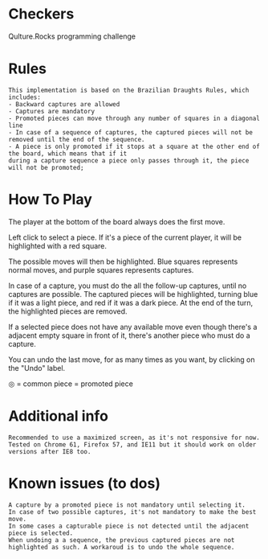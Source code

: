 # Checkers
Qulture.Rocks programming challenge

# Rules
	This implementation is based on the Brazilian Draughts Rules, which includes:
	- Backward captures are allowed
	- Captures are mandatory
	- Promoted pieces can move through any number of squares in a diagonal line
	- In case of a sequence of captures, the captured pieces will not be removed until the end of the sequence.
	- A piece is only promoted if it stops at a square at the other end of the board, which means that if it
	during a capture sequence a piece only passes through it, the piece will not be promoted;

# How To Play

The player at the bottom of the board always does the first move.

Left click to select a piece. If it's a piece of the current player, it will be highlighted with a red square.

The possible moves will then be highlighted. Blue squares represents normal moves, and purple squares represents captures.

In case of a capture, you must do the all the follow-up captures, until no captures are possible. The captured pieces will be
highlighted, turning blue if it was a light piece, and red if it was a dark piece. At the end of the turn, the highlighted
pieces are removed.

If a selected piece does not have any available move even though there's a adjacent empty square in front of it, 
there's another piece who must do a capture.

You can undo the last move, for as many times as you want, by clicking on the "Undo" label.

◎ = common piece
 = promoted piece

# Additional info
	Recommended to use a maximized screen, as it's not responsive for now.
	Tested on Chrome 61, Firefox 57, and IE11 but it should work on older versions after IE8 too.

# Known issues (to dos)
	A capture by a promoted piece is not mandatory until selecting it.
	In case of two possible captures, it's not mandatory to make the best move.
	In some cases a capturable piece is not detected until the adjacent piece is selected.
	When undoing a a sequence, the previous captured pieces are not highlighted as such. A workaroud is to undo the whole sequence.
